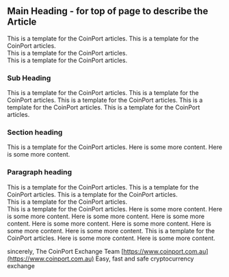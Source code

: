 ## Main Heading - for top of page to describe the Article
This is a template for the CoinPort articles. This is a template for the CoinPort articles.<br>This is a template for the CoinPort articles.<br>This is a template for the CoinPort articles.

### Sub Heading
This is a template for the CoinPort articles. This is a template for the CoinPort articles. This is a template for the CoinPort articles. This is a template for the CoinPort articles. This is a template for the CoinPort articles.

### Section heading
This is a template for the CoinPort articles.
Here is some more content.
Here is some more content.

### Paragraph heading
This is a template for the CoinPort articles.
This is a template for the CoinPort articles. This is a template for the CoinPort articles.<br>This is a template for the CoinPort articles.<br>This is a template for the CoinPort articles.
Here is some more content. Here is some more content. Here is some more content. Here is some more content. Here is some more content. Here is some more content. Here is some more content.
Here is some more content.
This is a template for the CoinPort articles.
Here is some more content.
Here is some more content.

sincerely,
The CoinPort Exchange Team
[https://www.coinport.com.au](https://www.coinport.com.au)
Easy, fast and safe cryptocurrency exchange
